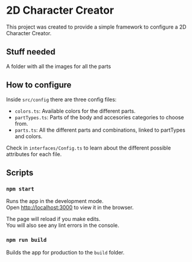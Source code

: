# 2D Character Creator
This project was created to provide a simple framework to configure a 2D Character Creator.

## Stuff needed

A folder with all the images for all the parts

## How to configure

Inside ``src/config`` there are three config files:
* ``colors.ts``: Available colors for the different parts.
* ``partTypes.ts``: Parts of the body and accesories categories to choose from.
* ``parts.ts``: All the different parts and combinations, linked to partTypes and colors.

Check in ``interfaces/Config.ts`` to learn about the different possible attributes for each file.

## Scripts

### `npm start`

Runs the app in the development mode.<br />
Open [http://localhost:3000](http://localhost:3000) to view it in the browser.

The page will reload if you make edits.<br />
You will also see any lint errors in the console.


### `npm run build`

Builds the app for production to the `build` folder.